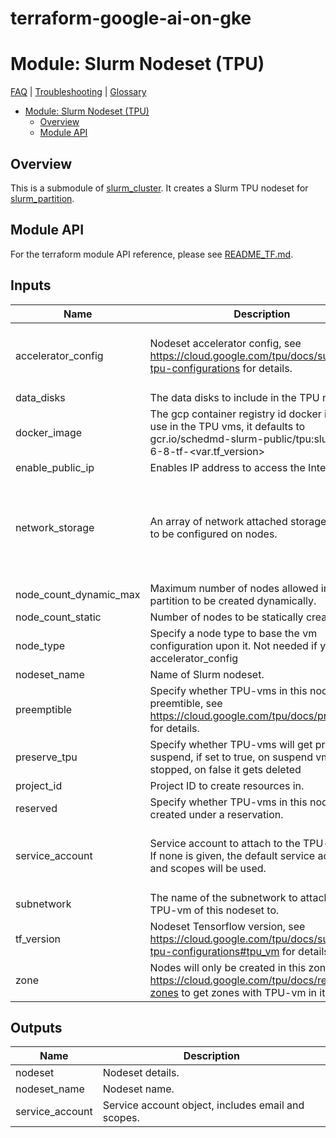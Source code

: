 # terraform-google-ai-on-gke

# Module: Slurm Nodeset (TPU)

[FAQ](../../../../docs/faq.md) |
[Troubleshooting](../../../../docs/troubleshooting.md) |
[Glossary](../../../../docs/glossary.md)

<!-- mdformat-toc start --slug=github --no-anchors --maxlevel=6 --minlevel=1 -->

- [Module: Slurm Nodeset (TPU)](#module-slurm-nodeset-tpu)
  - [Overview](#overview)
  - [Module API](#module-api)

<!-- mdformat-toc end -->

## Overview

This is a submodule of [slurm_cluster](../../../slurm_cluster/README.md). It
creates a Slurm TPU nodeset for [slurm_partition](../slurm_partition/README.md).

## Module API

For the terraform module API reference, please see
[README_TF.md](./README_TF.md).

<!-- BEGINNING OF PRE-COMMIT-TERRAFORM DOCS HOOK -->
## Inputs

| Name | Description | Type | Default | Required |
|------|-------------|------|---------|:--------:|
| accelerator\_config | Nodeset accelerator config, see https://cloud.google.com/tpu/docs/supported-tpu-configurations for details. | <pre>object({<br>    topology = string<br>    version  = string<br>  })</pre> | <pre>{<br>  "topology": "",<br>  "version": ""<br>}</pre> | no |
| data\_disks | The data disks to include in the TPU node | `list(string)` | `[]` | no |
| docker\_image | The gcp container registry id docker image to use in the TPU vms, it defaults to gcr.io/schedmd-slurm-public/tpu:slurm-gcp-6-8-tf-<var.tf\_version> | `string` | `""` | no |
| enable\_public\_ip | Enables IP address to access the Internet. | `bool` | `false` | no |
| network\_storage | An array of network attached storage mounts to be configured on nodes. | <pre>list(object({<br>    server_ip     = string,<br>    remote_mount  = string,<br>    local_mount   = string,<br>    fs_type       = string,<br>    mount_options = string,<br>  }))</pre> | `[]` | no |
| node\_count\_dynamic\_max | Maximum number of nodes allowed in this partition to be created dynamically. | `number` | `0` | no |
| node\_count\_static | Number of nodes to be statically created. | `number` | `0` | no |
| node\_type | Specify a node type to base the vm configuration upon it. Not needed if you use accelerator\_config | `string` | `null` | no |
| nodeset\_name | Name of Slurm nodeset. | `string` | n/a | yes |
| preemptible | Specify whether TPU-vms in this nodeset are preemtible, see https://cloud.google.com/tpu/docs/preemptible for details. | `bool` | `false` | no |
| preserve\_tpu | Specify whether TPU-vms will get preserve on suspend, if set to true, on suspend vm is stopped, on false it gets deleted | `bool` | `true` | no |
| project\_id | Project ID to create resources in. | `string` | n/a | yes |
| reserved | Specify whether TPU-vms in this nodeset are created under a reservation. | `bool` | `false` | no |
| service\_account | Service account to attach to the TPU-vm.<br>If none is given, the default service account and scopes will be used. | <pre>object({<br>    email  = string<br>    scopes = set(string)<br>  })</pre> | `null` | no |
| subnetwork | The name of the subnetwork to attach the TPU-vm of this nodeset to. | `string` | n/a | yes |
| tf\_version | Nodeset Tensorflow version, see https://cloud.google.com/tpu/docs/supported-tpu-configurations#tpu_vm for details. | `string` | n/a | yes |
| zone | Nodes will only be created in this zone. Check https://cloud.google.com/tpu/docs/regions-zones to get zones with TPU-vm in it. | `string` | n/a | yes |

## Outputs

| Name | Description |
|------|-------------|
| nodeset | Nodeset details. |
| nodeset\_name | Nodeset name. |
| service\_account | Service account object, includes email and scopes. |

<!-- END OF PRE-COMMIT-TERRAFORM DOCS HOOK -->
